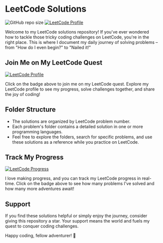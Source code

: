 # LeetCode Solutions

![GitHub repo size](https://img.shields.io/github/repo-size/ezhillragesh/leetcode-solutions)
[![LeetCode Profile](https://img.shields.io/badge/LeetCode-Profile-blue)](https://leetcode.com/therealragesh)

Welcome to my LeetCode solutions repository! If you've ever wondered how to tackle those tricky coding challenges on LeetCode, you're in the right place. This is where I document my daily journey of solving problems – from "How do I even begin?" to "Nailed it!"

## Join Me on My LeetCode Quest

[![LeetCode Profile](https://img.shields.io/badge/LeetCode-Profile-blue)](https://leetcode.com/therealragesh)

Click on the badge above to join me on my LeetCode quest. Explore my LeetCode profile to see my progress, solve challenges together, and share the joy of coding!

## Folder Structure

- The solutions are organized by LeetCode problem number.
- Each problem's folder contains a detailed solution in one or more programming languages.
- Feel free to explore the folders, search for specific problems, and use these solutions as a reference while you practice on LeetCode.

## Track My Progress

[![LeetCode Progress](https://img.shields.io/badge/LeetCode-Progress-brightgreen)](https://leetcode.com/therealragesh)


I love making progress, and you can track my LeetCode progress in real-time. Click on the badge above to see how many problems I've solved and how many more adventures await!


## Support

If you find these solutions helpful or simply enjoy the journey, consider giving this repository a star. Your support means the world and fuels my quest to conquer coding challenges.

Happy coding, fellow adventurer! 🚀
